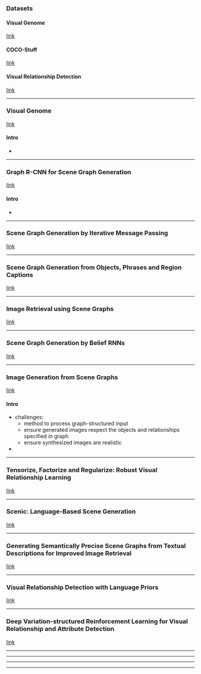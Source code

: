 ### Datasets 

#### Visual Genome 
[link](https://visualgenome.org/)

#### COCO-Stuff 
[link](https://github.com/nightrome/cocostuff)

#### Visual Relationship Detection
[link](https://cs.stanford.edu/people/ranjaykrishna/vrd/)


<!--- *********************************************************************************************************************************************** --->
--- 

### Visual Genome 
[link](https://visualgenome.org/static/paper/Visual_Genome.pdf)

#### Intro 

-


<!--- *********************************************************************************************************************************************** --->
--- 

### Graph R-CNN for Scene Graph Generation
[link](https://arxiv.org/pdf/1808.00191.pdf)

#### Intro 

-


<!--- *********************************************************************************************************************************************** --->
--- 

### Scene Graph Generation by Iterative Message Passing
[link](http://vision.stanford.edu/pdf/xu2017cvpr.pdf)




<!--- *********************************************************************************************************************************************** --->
--- 

### Scene Graph Generation from Objects, Phrases and Region Captions
[link](https://arxiv.org/pdf/1707.09700.pdf)



<!--- *********************************************************************************************************************************************** --->
--- 

### Image Retrieval using Scene Graphs
[link](https://hci.stanford.edu/publications/2015/scenegraphs/JohnsonCVPR2015.pdf)






<!--- *********************************************************************************************************************************************** --->
--- 

### Scene Graph Generation by Belief RNNs
[link](http://www.cs.tau.ac.il/~joberant/teaching/advanced_nlp_spring_2018/past_projects/scene_graph.pdf)





<!--- *********************************************************************************************************************************************** --->
--- 

### Image Generation from Scene Graphs
[link](https://arxiv.org/pdf/1804.01622.pdf)

#### Intro 

- challenges:
    - method to process graph-structured input 
    - ensure generated images respect the objects and relationships specified in graph 
    - ensure synthesized images are realistic
- 



<!--- *********************************************************************************************************************************************** --->
--- 

### Tensorize, Factorize and Regularize: Robust Visual Relationship Learning
[link](http://pages.cs.wisc.edu/~hwkim/papers/cvpr2018_hwang.pdf)





<!--- *********************************************************************************************************************************************** --->
--- 

### Scenic: Language-Based Scene Generation
[link](https://www2.eecs.berkeley.edu/Pubs/TechRpts/2018/EECS-2018-8.pdf)




<!--- *********************************************************************************************************************************************** --->
--- 

### Generating Semantically Precise Scene Graphs from Textual Descriptions for Improved Image Retrieval
[link](http://anthology.aclweb.org/W/W15/W15-2812.pdf)





<!--- *********************************************************************************************************************************************** --->
--- 

### Visual Relationship Detection with Language Priors
[link](https://cs.stanford.edu/people/ranjaykrishna/vrd/vrd.pdf)




<!--- *********************************************************************************************************************************************** --->
--- 

### Deep Variation-structured Reinforcement Learning for Visual Relationship and Attribute Detection
[link](https://arxiv.org/pdf/1703.03054.pdf)





<!--- *********************************************************************************************************************************************** --->
--- 




<!--- *********************************************************************************************************************************************** --->
--- 





<!--- *********************************************************************************************************************************************** --->
--- 






<!--- *********************************************************************************************************************************************** --->
--- 